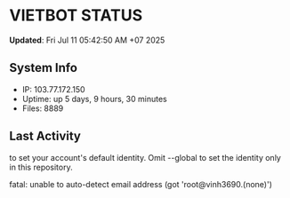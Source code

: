 # VIETBOT STATUS
**Updated**: Fri Jul 11 05:42:50 AM +07 2025

## System Info
- IP: 103.77.172.150
- Uptime: up 5 days, 9 hours, 30 minutes
- Files: 8889

## Last Activity

to set your account's default identity.
Omit --global to set the identity only in this repository.

fatal: unable to auto-detect email address (got 'root@vinh3690.(none)')
